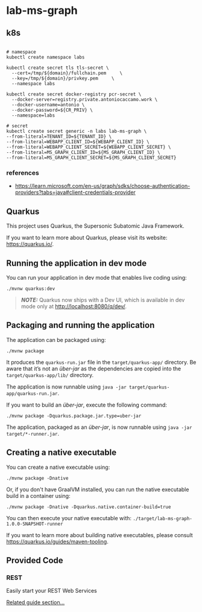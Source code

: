 # lab-ms-graph


## k8s

```shell

# namespace
kubectl create namespace labs   

kubectl create secret tls tls-secret \
  --cert=/tmp/${domain}/fullchain.pem     \
  --key=/tmp/${domain}/privkey.pem     \
  --namespace labs

kubectl create secret docker-registry pcr-secret \ 
  --docker-server=registry.private.antoniocaccamo.work \  
  --docker-username=antonio \ 
  --docker-password=${CR_PRIV} \  
  --namespace=labs

# secret
kubectl create secret generic -n labs lab-ms-graph \                                               
--from-literal=TENANT_ID=${TENANT_ID} \
--from-literal=WEBAPP_CLIENT_ID=${WEBAPP_CLIENT_ID} \
--from-literal=WEBAPP_CLIENT_SECRET=${WEBAPP_CLIENT_SECRET} \
--from-literal=MS_GRAPH_CLIENT_ID=${MS_GRAPH_CLIENT_ID} \
--from-literal=MS_GRAPH_CLIENT_SECRET=${MS_GRAPH_CLIENT_SECRET}

```


### references

 - https://learn.microsoft.com/en-us/graph/sdks/choose-authentication-providers?tabs=java#client-credentials-provider   

## Quarkus

This project uses Quarkus, the Supersonic Subatomic Java Framework.

If you want to learn more about Quarkus, please visit its website: <https://quarkus.io/>.

## Running the application in dev mode

You can run your application in dev mode that enables live coding using:

```shell script
./mvnw quarkus:dev
```

> **_NOTE:_**  Quarkus now ships with a Dev UI, which is available in dev mode only at <http://localhost:8080/q/dev/>.

## Packaging and running the application

The application can be packaged using:

```shell script
./mvnw package
```

It produces the `quarkus-run.jar` file in the `target/quarkus-app/` directory.
Be aware that it’s not an _über-jar_ as the dependencies are copied into the `target/quarkus-app/lib/` directory.

The application is now runnable using `java -jar target/quarkus-app/quarkus-run.jar`.

If you want to build an _über-jar_, execute the following command:

```shell script
./mvnw package -Dquarkus.package.jar.type=uber-jar
```

The application, packaged as an _über-jar_, is now runnable using `java -jar target/*-runner.jar`.

## Creating a native executable

You can create a native executable using:

```shell script
./mvnw package -Dnative
```

Or, if you don't have GraalVM installed, you can run the native executable build in a container using:

```shell script
./mvnw package -Dnative -Dquarkus.native.container-build=true
```

You can then execute your native executable with: `./target/lab-ms-graph-1.0.0-SNAPSHOT-runner`

If you want to learn more about building native executables, please consult <https://quarkus.io/guides/maven-tooling>.

## Provided Code

### REST

Easily start your REST Web Services

[Related guide section...](https://quarkus.io/guides/getting-started-reactive#reactive-jax-rs-resources)
